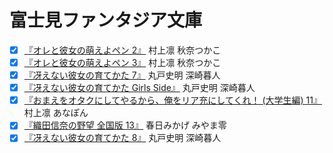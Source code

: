 # 富士見ファンタジア文庫

* [x] [『オレと彼女の萌えよペン 2』](http://www.amazon.co.jp/dp/4040703294/&tag=ikuyainfo-22) 村上凛 秋奈つかこ
* [x] [『オレと彼女の萌えよペン 3』](http://www.amazon.co.jp/dp/4040705793/&tag=ikuyainfo-22) 村上凛 秋奈つかこ
* [x] [『冴えない彼女の育てかた 7』](http://www.amazon.co.jp/dp/4040704258/&tag=ikuyainfo-22) 丸戸史明 深崎暮人
* [x] [『冴えない彼女の育てかた Girls Side』](http://www.amazon.co.jp/dp/4040705203/&tag=ikuyainfo-22) 丸戸史明 深崎暮人
* [x] [『おまえをオタクにしてやるから、俺をリア充にしてくれ！ (大学生編) 11』](http://www.amazon.co.jp/dp/4040704762/&tag=ikuyainfo-22) 村上凛 あなぽん
* [x] [『織田信奈の野望 全国版 13』](http://www.amazon.co.jp/dp/4040702913/&tag=ikuyainfo-22) 春日みかげ みやま零
* [x] [『冴えない彼女の育てかた 8』](http://www.amazon.co.jp/dp/4040704266/&tag=ikuyainfo-22) 丸戸史明 深崎暮人

